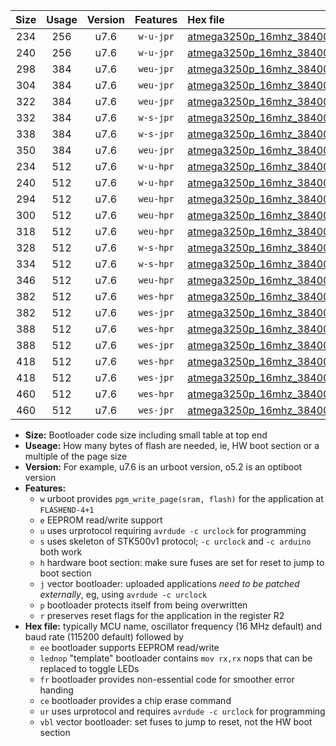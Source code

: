 |Size|Usage|Version|Features|Hex file|
|:-:|:-:|:-:|:-:|:--|
|234|256|u7.6|`w-u-jpr`|[atmega3250p_16mhz_38400bps_ur_vbl.hex](https://raw.githubusercontent.com/stefanrueger/urboot/main//atmega3250p_16mhz_38400bps_ur_vbl.hex)|
|240|256|u7.6|`w-u-jpr`|[atmega3250p_16mhz_38400bps_lednop_ur_vbl.hex](https://raw.githubusercontent.com/stefanrueger/urboot/main//atmega3250p_16mhz_38400bps_lednop_ur_vbl.hex)|
|298|384|u7.6|`weu-jpr`|[atmega3250p_16mhz_38400bps_ee_ur_vbl.hex](https://raw.githubusercontent.com/stefanrueger/urboot/main//atmega3250p_16mhz_38400bps_ee_ur_vbl.hex)|
|304|384|u7.6|`weu-jpr`|[atmega3250p_16mhz_38400bps_ee_lednop_ur_vbl.hex](https://raw.githubusercontent.com/stefanrueger/urboot/main//atmega3250p_16mhz_38400bps_ee_lednop_ur_vbl.hex)|
|322|384|u7.6|`weu-jpr`|[atmega3250p_16mhz_38400bps_ee_lednop_fr_ur_vbl.hex](https://raw.githubusercontent.com/stefanrueger/urboot/main//atmega3250p_16mhz_38400bps_ee_lednop_fr_ur_vbl.hex)|
|332|384|u7.6|`w-s-jpr`|[atmega3250p_16mhz_38400bps_vbl.hex](https://raw.githubusercontent.com/stefanrueger/urboot/main//atmega3250p_16mhz_38400bps_vbl.hex)|
|338|384|u7.6|`w-s-jpr`|[atmega3250p_16mhz_38400bps_lednop_vbl.hex](https://raw.githubusercontent.com/stefanrueger/urboot/main//atmega3250p_16mhz_38400bps_lednop_vbl.hex)|
|350|384|u7.6|`weu-jpr`|[atmega3250p_16mhz_38400bps_ee_lednop_fr_ce_ur_vbl.hex](https://raw.githubusercontent.com/stefanrueger/urboot/main//atmega3250p_16mhz_38400bps_ee_lednop_fr_ce_ur_vbl.hex)|
|234|512|u7.6|`w-u-hpr`|[atmega3250p_16mhz_38400bps_ur.hex](https://raw.githubusercontent.com/stefanrueger/urboot/main//atmega3250p_16mhz_38400bps_ur.hex)|
|240|512|u7.6|`w-u-hpr`|[atmega3250p_16mhz_38400bps_lednop_ur.hex](https://raw.githubusercontent.com/stefanrueger/urboot/main//atmega3250p_16mhz_38400bps_lednop_ur.hex)|
|294|512|u7.6|`weu-hpr`|[atmega3250p_16mhz_38400bps_ee_ur.hex](https://raw.githubusercontent.com/stefanrueger/urboot/main//atmega3250p_16mhz_38400bps_ee_ur.hex)|
|300|512|u7.6|`weu-hpr`|[atmega3250p_16mhz_38400bps_ee_lednop_ur.hex](https://raw.githubusercontent.com/stefanrueger/urboot/main//atmega3250p_16mhz_38400bps_ee_lednop_ur.hex)|
|318|512|u7.6|`weu-hpr`|[atmega3250p_16mhz_38400bps_ee_lednop_fr_ur.hex](https://raw.githubusercontent.com/stefanrueger/urboot/main//atmega3250p_16mhz_38400bps_ee_lednop_fr_ur.hex)|
|328|512|u7.6|`w-s-hpr`|[atmega3250p_16mhz_38400bps.hex](https://raw.githubusercontent.com/stefanrueger/urboot/main//atmega3250p_16mhz_38400bps.hex)|
|334|512|u7.6|`w-s-hpr`|[atmega3250p_16mhz_38400bps_lednop.hex](https://raw.githubusercontent.com/stefanrueger/urboot/main//atmega3250p_16mhz_38400bps_lednop.hex)|
|346|512|u7.6|`weu-hpr`|[atmega3250p_16mhz_38400bps_ee_lednop_fr_ce_ur.hex](https://raw.githubusercontent.com/stefanrueger/urboot/main//atmega3250p_16mhz_38400bps_ee_lednop_fr_ce_ur.hex)|
|382|512|u7.6|`wes-hpr`|[atmega3250p_16mhz_38400bps_ee.hex](https://raw.githubusercontent.com/stefanrueger/urboot/main//atmega3250p_16mhz_38400bps_ee.hex)|
|382|512|u7.6|`wes-jpr`|[atmega3250p_16mhz_38400bps_ee_vbl.hex](https://raw.githubusercontent.com/stefanrueger/urboot/main//atmega3250p_16mhz_38400bps_ee_vbl.hex)|
|388|512|u7.6|`wes-hpr`|[atmega3250p_16mhz_38400bps_ee_lednop.hex](https://raw.githubusercontent.com/stefanrueger/urboot/main//atmega3250p_16mhz_38400bps_ee_lednop.hex)|
|388|512|u7.6|`wes-jpr`|[atmega3250p_16mhz_38400bps_ee_lednop_vbl.hex](https://raw.githubusercontent.com/stefanrueger/urboot/main//atmega3250p_16mhz_38400bps_ee_lednop_vbl.hex)|
|418|512|u7.6|`wes-hpr`|[atmega3250p_16mhz_38400bps_ee_lednop_fr.hex](https://raw.githubusercontent.com/stefanrueger/urboot/main//atmega3250p_16mhz_38400bps_ee_lednop_fr.hex)|
|418|512|u7.6|`wes-jpr`|[atmega3250p_16mhz_38400bps_ee_lednop_fr_vbl.hex](https://raw.githubusercontent.com/stefanrueger/urboot/main//atmega3250p_16mhz_38400bps_ee_lednop_fr_vbl.hex)|
|460|512|u7.6|`wes-hpr`|[atmega3250p_16mhz_38400bps_ee_lednop_fr_ce.hex](https://raw.githubusercontent.com/stefanrueger/urboot/main//atmega3250p_16mhz_38400bps_ee_lednop_fr_ce.hex)|
|460|512|u7.6|`wes-jpr`|[atmega3250p_16mhz_38400bps_ee_lednop_fr_ce_vbl.hex](https://raw.githubusercontent.com/stefanrueger/urboot/main//atmega3250p_16mhz_38400bps_ee_lednop_fr_ce_vbl.hex)|

- **Size:** Bootloader code size including small table at top end
- **Useage:** How many bytes of flash are needed, ie, HW boot section or a multiple of the page size
- **Version:** For example, u7.6 is an urboot version, o5.2 is an optiboot version
- **Features:**
  + `w` urboot provides `pgm_write_page(sram, flash)` for the application at `FLASHEND-4+1`
  + `e` EEPROM read/write support
  + `u` uses urprotocol requiring `avrdude -c urclock` for programming
  + `s` uses skeleton of STK500v1 protocol; `-c urclock` and `-c arduino` both work
  + `h` hardware boot section: make sure fuses are set for reset to jump to boot section
  + `j` vector bootloader: uploaded applications *need to be patched externally*, eg, using `avrdude -c urclock`
  + `p` bootloader protects itself from being overwritten
  + `r` preserves reset flags for the application in the register R2
- **Hex file:** typically MCU name, oscillator frequency (16 MHz default) and baud rate (115200 default) followed by
  + `ee` bootloader supports EEPROM read/write
  + `lednop` "template" bootloader contains `mov rx,rx` nops that can be replaced to toggle LEDs
  + `fr` bootloader provides non-essential code for smoother error handing
  + `ce` bootloader provides a chip erase command
  + `ur` uses urprotocol and requires `avrdude -c urclock` for programming
  + `vbl` vector bootloader: set fuses to jump to reset, not the HW boot section
